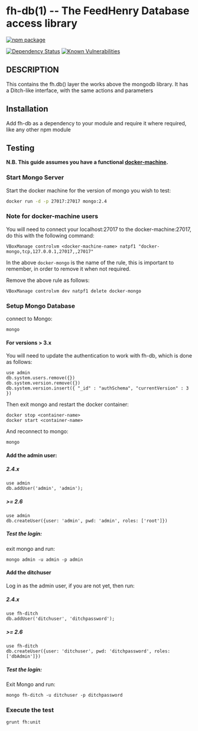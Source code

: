 fh-db(1) -- The FeedHenry Database access library
===============================================

[![npm package](https://nodei.co/npm/fh-db.png?downloads=true&downloadRank=true&stars=true)](https://nodei.co/npm/fh-db/)

[![Dependency Status](https://img.shields.io/david/feedhenry/fh-db.svg?style=flat-square)](https://david-dm.org/feedhenry/fh-db)
[![Known Vulnerabilities](https://snyk.io/test/npm/fh-db/badge.svg?style=flat-square)](https://snyk.io/test/npm/fh-db)


## DESCRIPTION

This contains the fh.db() layer the works above the mongodb library. It has a Ditch-like interface, with the same actions and parameters

## Installation

Add fh-db as a dependency to your module and require it where required, like any other npm module

## Testing

**N.B. This guide assumes you have a functional [docker-machine](https://docs.docker.com/machine/install-machine/).**

### Start Mongo Server
Start the docker machine for the version of mongo you wish to test:
```bash
docker run -d -p 27017:27017 mongo:2.4
```

### Note for docker-machine users
You will need to connect your localhost:27017 to the docker-machine:27017, do this with the following command:
```
VBoxManage controlvm <docker-machine-name> natpf1 "docker-mongo,tcp,127.0.0.1,27017,,27017"
```
In the above `docker-mongo` is the name of the rule, this is important to remember, in order to remove it when not required.

Remove the above rule as follows:
```
VBoxManage controlvm dev natpf1 delete docker-mongo
```


### Setup Mongo Database
connect to Mongo:
```
mongo
```

#### For versions > 3.x
You will need to update the authentication to work with fh-db, which is done as follows:
```
use admin
db.system.users.remove({})
db.system.version.remove({}) 
db.system.version.insert({ "_id" : "authSchema", "currentVersion" : 3 })
```

Then exit mongo and restart the docker container:
```
docker stop <container-name>
docker start <container-name>
```

And reconnect to mongo:
```
mongo
```

#### Add the admin user:
##### 2.4.x
```
use admin
db.addUser('admin', 'admin');
```
##### >= 2.6
```
use admin
db.createUser({user: 'admin', pwd: 'admin', roles: ['root']})
```

##### Test the login:
exit mongo and run:
```
mongo admin -u admin -p admin
```

#### Add the ditchuser

Log in as the admin user, if you are not yet, then run:
##### 2.4.x
```
use fh-ditch
db.addUser('ditchuser', 'ditchpassword');
```

##### >= 2.6
```
use fh-ditch
db.createUser({user: 'ditchuser', pwd: 'ditchpassword', roles: ['dbAdmin']})
```

##### Test the login:
Exit Mongo and run:
```
mongo fh-ditch -u ditchuser -p ditchpassword
```

### Execute the test
```
grunt fh:unit
```
